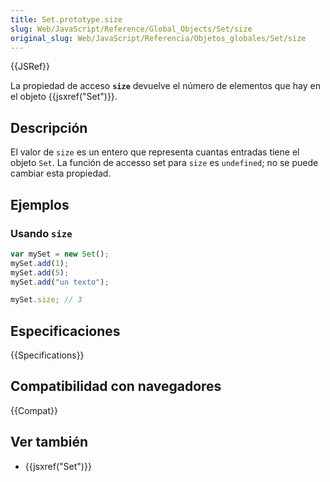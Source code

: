 ```yaml
---
title: Set.prototype.size
slug: Web/JavaScript/Reference/Global_Objects/Set/size
original_slug: Web/JavaScript/Referencia/Objetos_globales/Set/size
---
```


{{JSRef}}

La propiedad de acceso **`size`** devuelve el número de elementos que hay en el objeto {{jsxref("Set")}}.

## Descripción

El valor de `size` es un entero que representa cuantas entradas tiene el objeto `Set`. La función de accesso set para `size` es `undefined`; no se puede cambiar esta propiedad.

## Ejemplos

### Usando `size`

```js
var mySet = new Set();
mySet.add(1);
mySet.add(5);
mySet.add("un texto");

mySet.size; // 3
```

## Especificaciones

{{Specifications}}

## Compatibilidad con navegadores

{{Compat}}

## Ver también

- {{jsxref("Set")}}
